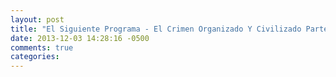 ```yaml
---
layout: post
title: "El Siguiente Programa - El Crimen Organizado Y Civilizado Parte 2"
date: 2013-12-03 14:28:16 -0500
comments: true
categories: 
---
```

